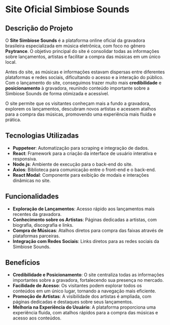 <body>
  <h1>Site Oficial Simbiose Sounds</h1>

  <h2>Descrição do Projeto</h2>
  <p>
    O <strong>Site Simbiose Sounds</strong> é a plataforma online oficial da gravadora brasileira especializada em música eletrônica, com foco no gênero <strong>Psytrance</strong>. O objetivo principal do site é consolidar todas as informações sobre lançamentos, artistas e facilitar a compra das músicas em um único local. 
  </p>
  <p>
    Antes do site, as músicas e informações estavam dispersas entre diferentes plataformas e redes sociais, dificultando o acesso e a interação do público. Com o lançamento do site, conseguimos trazer muito mais <strong>credibilidade</strong> e <strong>posicionamento</strong> à gravadora, reunindo conteúdo importante sobre a Simbiose Sounds de forma otimizada e acessível.
  </p>
  <p>
    O site permite que os visitantes conheçam mais a fundo a gravadora, explorem os lançamentos, descubram novos artistas e acessem atalhos para a compra das músicas, promovendo uma experiência mais fluida e prática.
  </p>

  <h2>Tecnologias Utilizadas</h2>
  <ul>
    <li><strong>Puppeteer</strong>: Automatização para scraping e integração de dados.</li>
    <li><strong>React</strong>: Framework para a criação da interface de usuário interativa e responsiva.</li>
    <li><strong>Node.js</strong>: Ambiente de execução para o back-end do site.</li>
    <li><strong>Axios</strong>: Biblioteca para comunicação entre o front-end e o back-end.</li>
    <li><strong>React Modal</strong>: Componente para exibição de modais e interações dinâmicas no site.</li>
  </ul>

  <h2>Funcionalidades</h2>
  <ul>
    <li><strong>Exploração de Lançamentos</strong>: Acesso rápido aos lançamentos mais recentes da gravadora.</li>
    <li><strong>Conhecimento sobre os Artistas</strong>: Páginas dedicadas a artistas, com biografia, discografia e links.</li>
    <li><strong>Compra de Músicas</strong>: Atalhos diretos para compra das faixas através de plataformas parceiras.</li>
    <li><strong>Integração com Redes Sociais</strong>: Links diretos para as redes sociais da Simbiose Sounds.</li>
  </ul>

  <h2>Benefícios</h2>
  <ul>
    <li><strong>Credibilidade e Posicionamento</strong>: O site centraliza todas as informações importantes sobre a gravadora, fortalecendo sua presença no mercado.</li>
    <li><strong>Facilidade de Acesso</strong>: Os visitantes podem explorar todos os conteúdos em um único lugar, tornando a navegação mais eficiente.</li>
    <li><strong>Promoção de Artistas</strong>: A visibilidade dos artistas é ampliada, com páginas dedicadas e destaques sobre seus lançamentos.</li>
    <li><strong>Melhoria na Experiência do Usuário</strong>: A plataforma proporciona uma experiência fluida, com atalhos rápidos para a compra das músicas e acesso aos conteúdos.</li>
  </ul>
  </body>
